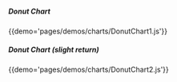 ##### Donut Chart
{{demo='pages/demos/charts/DonutChart1.js'}}

##### Donut Chart (slight return)
{{demo='pages/demos/charts/DonutChart2.js'}}
